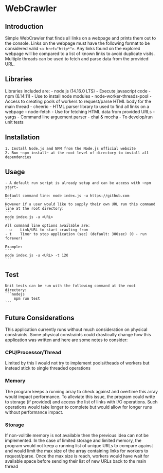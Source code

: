 # WebCrawler

## Introduction
Simple WebCrawler that finds all links on a webpage and prints them out to the console.
Links on the webpage must have the following format to be considered valid ```<a href="http*">```.
Any links found on the explored webpage will be compared to a list of known links to avoid duplicate visits.
Multiple threads can be used to fetch and parse data from the provided URL.

## Libraries
Libraries included are:
    - node.js (14.16.0 LTS) - Execute javascript code
    - npm (6.14.11) - Use to install node modules
    - node-worker-threads-pool - Access to creating pools of workers to request/parse HTML body for the main thread
    - cheerio - HTML parser library to used to find all links on a webpage
    - node-fetch - Use for fetching HTML data from provided URLs
    - yargs - Command line arguement parser
    - chai & mocha - To develop/run unit tests

## Installation
    1. Install Node.js and NPM from the Node.js official website
    2. Run ~npm install~ at the root level of directory to install all dependencies

## Usage
    - A default run script is already setup and can be access with ~npm start~
    ```
    Default command line: node index.js -u https://github.com
    ```
    However if a user would like to supply their own URL run this command line at the root directory:
    ```
    node index.js -u <URL>
    ```
    All command line options available are:
    - u    Link/URL to start crawling from
    - t    Timer to stop application (sec) (default: 300sec) (0 - run forever)
    
    Example:
    ```
    node index.js -u <URL> -t 120
    ```

## Test
    Unit tests can be run with the following command at the root directory:
    ```nodejs
        npm run test
    ```

## Future Considerations
This application currently runs without much consideration on physical constraints. Some physical constraints
could drastically change how this application was written and here are some notes to consider:

### CPU/Processor/Thread
Limited by this I would not try to implement pools/theads of workers but instead 
stick to single threaded operations

### Memory 
The program keeps a running array to check against and overtime this array would
impact performance. To alleviate this issue, the program could write to storage (if provided) and access
the list of links with I/O operations. Such operations would take longer to complete but would 
allow for longer runs without performance impact.
    
### Storage
If non-volitile memory is not available then the previous idea can not be implemented. In
the case of limited storage and limited memory, the program would not keep a running list of unique URLs to 
compare against and would limit the max size of the array containing links for workers to request/parse. Once
the max size is reach, workers would have wait for available space before sending their list of new URLs back 
to the main thread